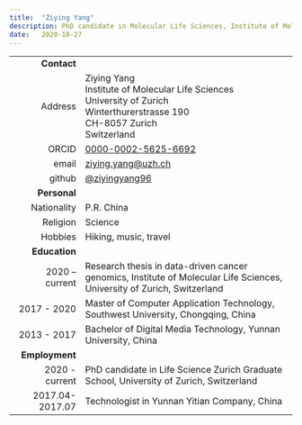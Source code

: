 ```yaml
---
title:  "Ziying Yang"
description: PhD candidate in Molecular Life Sciences, Institute of Molecular Life Sciences, University of Zurich & Swiss Institute of Bioinformatics **SIB**
date:   2020-10-27
---
```


<!--more-->

|      |     |
| ---: | --- |
| __Contact__ |     |
| Address | Ziying Yang<br/>Institute of Molecular Life Sciences<br/>University of Zurich<br/>Winterthurerstrasse 190<br/>CH-8057 Zurich<br/>Switzerland |
| ORCID | [0000-0002-5625-6692](https://orcid.org/0000-0002-5625-6692) |
| email | ziying.yang@uzh.ch |
| github | [@ziyingyang96](http://github.com/) |
| __Personal__ |     |
| Nationality | P.R. China |
| Religion | Science |
| Hobbies | Hiking, music, travel |
| __Education__ |     |
| 2020 – current | Research thesis in data-driven cancer genomics, Institute of Molecular Life Sciences, University of Zurich, Switzerland |
| 2017 - 2020 | Master of Computer Application Technology, Southwest University, Chongqing, China |
| 2013 - 2017 | Bachelor of Digital Media Technology, Yunnan University, China |
| __Employment__ |     |
| 2020 - current | PhD candidate in Life Science Zurich Graduate School, University of Zurich, Switzerland |
| 2017.04-2017.07 | Technologist in Yunnan Yitian Company, China|